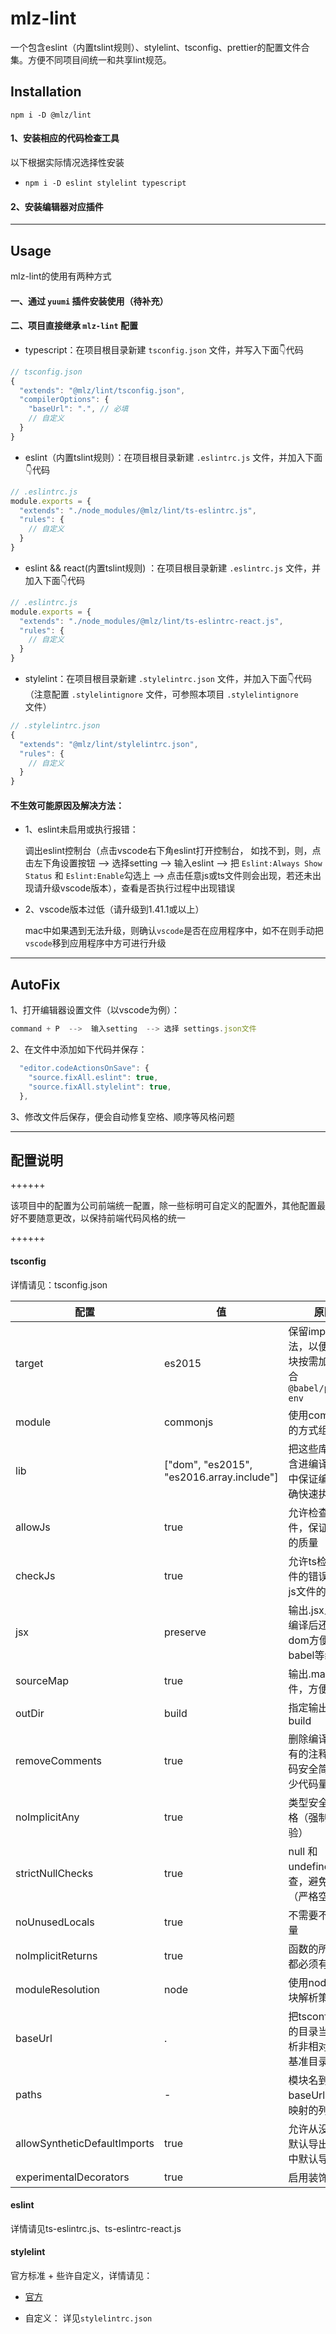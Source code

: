
# mlz-lint
一个包含eslint（内置tslint规则）、stylelint、tsconfig、prettier的配置文件合集。方便不同项目间统一和共享lint规范。

## Installation

`npm i -D @mlz/lint`

#### 1、安装相应的代码检查工具
以下根据实际情况选择性安装

- `npm i -D eslint stylelint typescript`

#### 2、安装编辑器对应插件

--- 
## Usage
mlz-lint的使用有两种方式
#### 一、通过 `yuumi` 插件安装使用（待补充）

#### 二、项目直接继承 `mlz-lint` 配置

- typescript：在项目根目录新建 `tsconfig.json` 文件，并写入下面👇代码

```js
// tsconfig.json
{
  "extends": "@mlz/lint/tsconfig.json",
  "compilerOptions": {
    "baseUrl": ".", // 必填
    // 自定义
  }
}
``` 
- eslint（内置tslint规则）：在项目根目录新建 `.eslintrc.js` 文件，并加入下面👇代码

```js
// .eslintrc.js
module.exports = {
  "extends": "./node_modules/@mlz/lint/ts-eslintrc.js",
  "rules": {
    // 自定义
  }
}
``` 

- eslint && react(内置tslint规则) ：在项目根目录新建 `.eslintrc.js` 文件，并加入下面👇代码
```js
// .eslintrc.js
module.exports = {
  "extends": "./node_modules/@mlz/lint/ts-eslintrc-react.js",
  "rules": {
    // 自定义
  }
}
```

- stylelint：在项目根目录新建 `.stylelintrc.json` 文件，并加入下面👇代码（注意配置 `.stylelintignore` 文件，可参照本项目 `.stylelintignore` 文件）

```js
// .stylelintrc.json
{
  "extends": "@mlz/lint/stylelintrc.json",
  "rules": {
    // 自定义
  }
}
```

#### 不生效可能原因及解决方法：
- 1、eslint未启用或执行报错：

  调出eslint控制台（点击vscode右下角eslint打开控制台， 如找不到，则，点击左下角设置按钮 --> 选择setting --> 输入eslint --> 把 ```Eslint:Always Show Status``` 和 ```Eslint:Enable```勾选上 --> 点击任意js或ts文件则会出现，若还未出现请升级vscode版本），查看是否执行过程中出现错误


- 2、vscode版本过低（请升级到1.41.1或以上）

  mac中如果遇到无法升级，则确认```vscode```是否在应用程序中，如不在则手动把```vscode```移到应用程序中方可进行升级

---
## AutoFix

1、打开编辑器设置文件（以vscode为例）：
```js
command + P  -->  输入setting  --> 选择 settings.json文件
```

2、在文件中添加如下代码并保存：
```js
  "editor.codeActionsOnSave": {
    "source.fixAll.eslint": true,
    "source.fixAll.stylelint": true,
  },
```
3、修改文件后保存，便会自动修复空格、顺序等风格问题

---
## 配置说明
++++++

该项目中的配置为公司前端统一配置，除一些标明可自定义的配置外，其他配置最好不要随意更改，以保持前端代码风格的统一

++++++
#### tsconfig  

详情请见：tsconfig.json

|  配置  | 值 | 原因 |
|  ----  | ----  | ---- |
| target  | es2015 | 保留import语法，以便实现模块按需加载，配合`@babel/preset-env`
| module | commonjs | 使用commonjs的方式组织代码
| lib | ["dom", "es2015", "es2016.array.include"] | 把这些库文件包含进编译的过程中保证编译的正确快速执行
| allowJs  | true | 允许检查js文件，保证js文件的质量
| checkJs  | true | 允许ts检查js文件的错误，保证js文件的质量
| jsx  | preserve | 输出.jsx且dom编译后还是原dom方便后续babel等编译
| sourceMap  | true | 输出.map文件，方便调试
| outDir  | build | 指定输出目录为build
| removeComments  | true | 删除编译后的所有的注释（使代码安全简洁，减少代码量）
| noImplicitAny  | true | 类型安全更加严格（强制类型检验）
| strictNullChecks  | true | null 和 undefined检查，避免错误（严格空校验）
| noUnusedLocals  | true | 不需要不用的变量
| noImplicitReturns  | true | 函数的所有路径都必须有返回值
| moduleResolution  | node | 使用node的模块解析策略
| baseUrl | . | 把tsconfig所在的目录当成是解析非相对模块的基准目录
| paths | - | 模块名到基于 baseUrl 的路径映射的列表
| allowSyntheticDefaultImports | true | 允许从没有设置默认导出的模块中默认导入
| experimentalDecorators | true | 启用装饰器

#### eslint

详情请见ts-eslintrc.js、ts-eslintrc-react.js

#### stylelint

官方标准 + 些许自定义，详情请见：
- [官方](https://github.com/stylelint/stylelint-config-standard/blob/master/index.js#L15:5)

-  自定义： 详见`stylelintrc.json`

